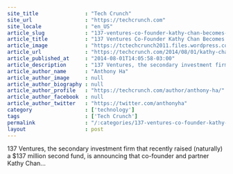 ```yaml
---
site_title               : "Tech Crunch"
site_url                 : "https://techcrunch.com"
site_locale              : "en_US"
article_slug             : "137-ventures-co-founder-kathy-chan-becomes-an-operating-partner-at-khosla"
article_title            : "137 Ventures Co-Founder Kathy Chan Becomes An Operating Partner At Khosla"
article_image            : "https://tctechcrunch2011.files.wordpress.com/2014/08/kathy-chan.jpg?w=764&h=400&crop=1"
article_url              : "https://techcrunch.com/2014/08/01/kathy-chan-steps-back-at-137-ventures/"
article_published_at     : "2014-08-01T14:05:58-03:00"
article_description      : "137 Ventures, the secondary investment firm that recently raised (naturally) a $137 million second fund, is announcing that co-founder and partner Kathy Chan..."
article_author_name      : "Anthony Ha"
article_author_image     : null
article_author_biography : null
article_author_profile   : "https://techcrunch.com/author/anthony-ha/"
article_author_facebook  : null
article_author_twitter   : "https://twitter.com/anthonyha"
category                 : ['technology']
tags                     : ['Tech Crunch']
permalink                : "/:categories/137-ventures-co-founder-kathy-chan-becomes-an-operating-partner-at-khosla/"
layout                   : post
---
```


137 Ventures, the secondary investment firm that recently raised (naturally) a $137 million second fund, is announcing that co-founder and partner Kathy Chan...
